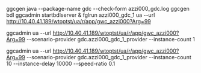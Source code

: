 ggcgen java --package-name gdc --check-form azzi000_gdc.log
ggcgen bdl
ggcadmin startbdlserver &
fglrun azzi000_gdc_1 ua --url http://10.40.41.189/wtoptst/ua/r/app/gwc_azzi000?Arg=99 

ggcadmin ua --url http://10.40.41.189/wtoptst/ua/r/app/gwc_azzi000?Arg=99 --scenario-provider gdc.azzi000_gdc_1_provider --instance-count 1 

ggcadmin ua --url http://10.40.41.189/wtoptst/ua/r/app/gwc_azzi000?Arg=99 --scenario-provider gdc.azzi000_gdc_1_provider --instance-count 10 --instance-delay 10000 --speed-ratio 0.1